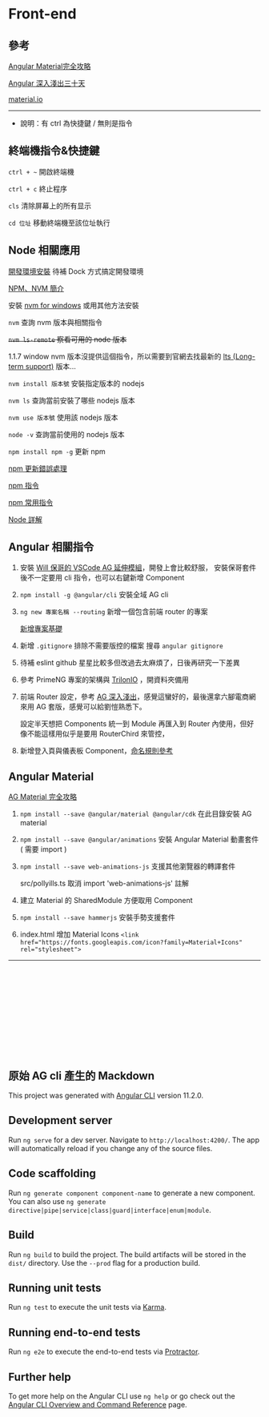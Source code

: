 # Front-end

## 參考

[Angular Material完全攻略](https://ithelp.ithome.com.tw/articles/10193505)

[Angular 深入淺出三十天](https://ithelp.ithome.com.tw/articles/10208267?sc=rss.qu)

[material.io](https://material.io/resources/icons/)

---

* 說明：有 ctrl 為快捷鍵 / 無則是指令

## 終端機指令&快捷鍵

`ctrl + ~` 開啟終端機

`ctrl + c` 終止程序

`cls` 清除屏幕上的所有显示

`cd 位址` 移動終端機至該位址執行

## Node 相關應用

[開發環境安裝](https://ithelp.ithome.com.tw/articles/10238321) 待補 Dock 方式搞定開發環境

[NPM、NVM 簡介](https://ithelp.ithome.com.tw/articles/10230877)

安裝 [nvm for windows](https://github.com/coreybutler/nvm-windows/releases) 或用其他方法安裝

`nvm` 查詢 nvm 版本與相關指令

~~`nvm ls-remote` 察看可用的 node 版本~~

1.1.7 window nvm 版本沒提供這個指令，所以需要到官網去找最新的 [lts (Long-term support)](https://zh.wikipedia.org/wiki/%E9%95%B7%E6%9C%9F%E6%94%AF%E6%8F%B4) 版本...

`nvm install 版本號` 安裝指定版本的 nodejs

`nvm ls` 查詢當前安裝了哪些 nodejs 版本

`nvm use 版本號` 使用該 nodejs 版本

`node -v` 查詢當前使用的 nodejs 版本

`npm install npm -g` 更新 npm

[npm 更新錯誤處理](https://dotblogs.com.tw/explooosion/2018/04/25/035943)

[npm 指令](https://dca.gitbooks.io/nodejs-tw-wiki-book/content/book/node_npm/node_npm.html)

[npm 常用指令](http://dreamerslab.com/blog/tw/npm-basic-commands/)

[Node 詳解](https://titangene.github.io/article/nvm.html)

## Angular 相關指令

1. 安裝 [Will 保哥的 VSCode AG 延伸模組](https://marketplace.visualstudio.com/items?itemName=doggy8088.angular-extension-pack)，開發上會比較舒服，
   安裝保哥套件後不一定要用 cli 指令，也可以右鍵新增 Component

2. `npm install -g @angular/cli` 安裝全域 AG cli

3. `ng new 專案名稱 --routing` 新增一個包含前端 router 的專案

   [新增專案基礎](https://www.cnblogs.com/fz17/p/14065521.html)

4. 新增 `.gitignore` 排除不需要版控的檔案 搜尋 `angular gitignore`

5. 待補 eslint github 星星比較多但改過去太麻煩了，日後再研究一下差異

6. 參考 PrimeNG 專案的架構與 [TrilonIO](https://github.com/TrilonIO/aspnetcore-angular-universal) ，開資料夾備用

7. 前端 Router 設定，參考 [AG 深入淺出](https://ithelp.ithome.com.tw/users/20090728/ironman/1600)，感覺這蠻好的，最後還拿六腳電商網來用 AG 套版，感覺可以給劉愷熟悉下。

   設定半天想把 Components 統一到 Module 再匯入到 Router 內使用，但好像不能這樣用似乎是要用 RouterChird 來管控，

8. 新增登入頁與儀表板 Component，[命名規則參考](https://www.zhihu.com/question/20330840)

## Angular Material

[AG Material 完全攻略](https://ithelp.ithome.com.tw/articles/10192517)

1. `npm install --save @angular/material @angular/cdk` 在此目錄安裝 AG material

2. `npm install --save @angular/animations` 安裝 Angular Material 動畫套件 ( 需要 import )

3. `npm install --save web-animations-js` 支援其他瀏覽器的轉譯套件

   src/pollyills.ts 取消 import 'web-animations-js' 註解

4. 建立 Material 的 SharedModule 方便取用 Component

5. `npm install --save hammerjs` 安裝手勢支援套件

6. index.html 增加 Material Icons `<link href="https://fonts.googleapis.com/icon?family=Material+Icons" rel="stylesheet">`

---

<br><br><br><br><br><br><br><br><br><br>

## 原始 AG cli 產生的 Mackdown

This project was generated with [Angular CLI](https://github.com/angular/angular-cli) version 11.2.0.

## Development server

Run `ng serve` for a dev server. Navigate to `http://localhost:4200/`. The app will automatically reload if you change any of the source files.

## Code scaffolding

Run `ng generate component component-name` to generate a new component. You can also use `ng generate directive|pipe|service|class|guard|interface|enum|module`.

## Build

Run `ng build` to build the project. The build artifacts will be stored in the `dist/` directory. Use the `--prod` flag for a production build.

## Running unit tests

Run `ng test` to execute the unit tests via [Karma](https://karma-runner.github.io).

## Running end-to-end tests

Run `ng e2e` to execute the end-to-end tests via [Protractor](http://www.protractortest.org/).

## Further help

To get more help on the Angular CLI use `ng help` or go check out the [Angular CLI Overview and Command Reference](https://angular.io/cli) page.
